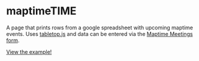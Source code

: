 # maptimeTIME

A page that prints rows from a google spreadsheet with upcoming maptime events. Uses [tabletop.js](https://github.com/jsoma/tabletop) and data can be entered via the [Maptime Meetings form](https://docs.google.com/forms/d/1OfA8sV0Vs0-WlCwRBALC8p_RR1zMFS-WXYtXnyDzTA0/viewform).

[View the example!](http://maptimesea.github.io/maptimetime/)